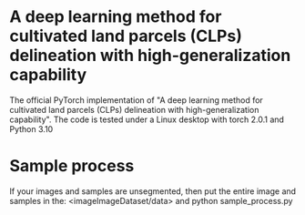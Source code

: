 # A deep learning method for cultivated land parcels (CLPs) delineation with high-generalization capability
The official PyTorch implementation of "A deep learning method for cultivated land parcels (CLPs) delineation with high-generalization capability". The code is tested under a Linux desktop with torch 2.0.1 and Python 3.10
# Sample process
If your images and samples are unsegmented, then put the entire image and samples in the:
<imageImageDataset/data>
and 
python sample_process.py
